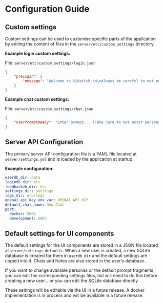 # Configuration Guide

## Custom settings

Custom settings can be used to customise specific parts of the application by editing the content of files in the `server/etc/custom_settings` directory.

**Example login custom settings:**

File: `server/etc/custom_settings/login.json`

```json
{
    "preLogin": {
        "message": "Welcome to Sidekick.\n\nAlways be careful to not enter personal or sensitive information into the chat."
    }
}
```

**Example chat custom settings:**

File: `server/etc/custom_settings/chat.json`

```json
{
    "userPromptReady": "Enter prompt... (Take care to not enter personal or sensitive information.)"
}
```

## Server API Configuration

The primary server API configuration file is a YAML file located at `server/settings.yml` and is loaded by the application at startup.

**Example configuration:**

```yaml
userdb_dir: data
logindb_dir: etc
feedbackdb_dir: etc
settings_dir: settings
logs_dir: etc/logs
openai_api_key_env_var: OPENAI_API_KEY
default_chat_name: New Chat
port:
  docker: 5004
  development: 5003
```

## Default settings for UI components

The default settings for the UI components are stored in a JSON file located at `server/settings_defaults`. When a new user is created, a new SQLite database is created for them in `userdb_dir` and the default settings are copied into it. Chats and Notes are also stored in the user's database.

If you want to change available personas or the default prompt fragments, you can edit the corresponding settings files, but will need to do this before creating a new user... or you can edit the SQLite database directly.

These settings will be editable via the UI in a future release.
A docker implementation is in process and will be available in a future release.
